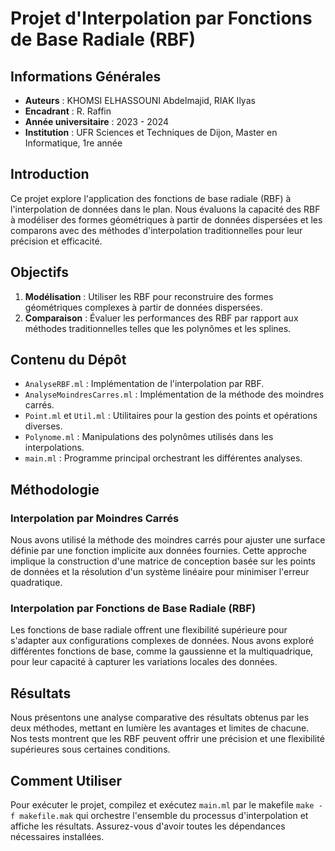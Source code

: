 # Projet d'Interpolation par Fonctions de Base Radiale (RBF)

## Informations Générales
- **Auteurs** : KHOMSI ELHASSOUNI Abdelmajid, RIAK Ilyas
- **Encadrant** : R. Raffin
- **Année universitaire** : 2023 - 2024
- **Institution** : UFR Sciences et Techniques de Dijon, Master en Informatique, 1re année

## Introduction
Ce projet explore l'application des fonctions de base radiale (RBF) à l'interpolation de données dans le plan. Nous évaluons la capacité des RBF à modéliser des formes géométriques à partir de données dispersées et les comparons avec des méthodes d'interpolation traditionnelles pour leur précision et efficacité.

## Objectifs
1. **Modélisation** : Utiliser les RBF pour reconstruire des formes géométriques complexes à partir de données dispersées.
2. **Comparaison** : Évaluer les performances des RBF par rapport aux méthodes traditionnelles telles que les polynômes et les splines.

## Contenu du Dépôt
- `AnalyseRBF.ml` : Implémentation de l'interpolation par RBF.
- `AnalyseMoindresCarres.ml` : Implémentation de la méthode des moindres carrés.
- `Point.ml` et `Util.ml` : Utilitaires pour la gestion des points et opérations diverses.
- `Polynome.ml` : Manipulations des polynômes utilisés dans les interpolations.
- `main.ml` : Programme principal orchestrant les différentes analyses.

## Méthodologie
### Interpolation par Moindres Carrés
Nous avons utilisé la méthode des moindres carrés pour ajuster une surface définie par une fonction implicite aux données fournies. Cette approche implique la construction d'une matrice de conception basée sur les points de données et la résolution d'un système linéaire pour minimiser l'erreur quadratique.

### Interpolation par Fonctions de Base Radiale (RBF)
Les fonctions de base radiale offrent une flexibilité supérieure pour s'adapter aux configurations complexes de données. Nous avons exploré différentes fonctions de base, comme la gaussienne et la multiquadrique, pour leur capacité à capturer les variations locales des données.

## Résultats
Nous présentons une analyse comparative des résultats obtenus par les deux méthodes, mettant en lumière les avantages et limites de chacune. Nos tests montrent que les RBF peuvent offrir une précision et une flexibilité supérieures sous certaines conditions.

## Comment Utiliser
Pour exécuter le projet, compilez et exécutez `main.ml` par le makefile `make -f makefile.mak` qui orchestre l'ensemble du processus d'interpolation et affiche les résultats. Assurez-vous d'avoir toutes les dépendances nécessaires installées.
